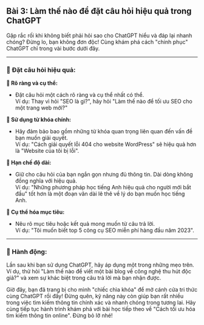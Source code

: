 ## Bài 3: Làm thế nào để đặt câu hỏi hiệu quả trong ChatGPT

Gặp rắc rối khi không biết phải hỏi sao cho ChatGPT hiểu và đáp lại nhanh chóng? Đừng lo, bạn không đơn độc! Cùng khám phá cách "chinh phục" ChatGPT chỉ trong vài bước dưới đây.

---

### 📌 Đặt câu hỏi hiệu quả:

**🔹 Rõ ràng và cụ thể:**  
- Đặt câu hỏi một cách rõ ràng và cụ thể nhất có thể.  
Ví dụ: Thay vì hỏi "SEO là gì?", hãy hỏi "Làm thế nào để tối ưu SEO cho một trang web mới?"

**🔹 Sử dụng từ khóa chính:**  
- Hãy đảm bảo bao gồm những từ khóa quan trọng liên quan đến vấn đề bạn muốn giải quyết.  
Ví dụ: "Cách giải quyết lỗi 404 cho website WordPress" sẽ hiệu quả hơn là "Website của tôi bị lỗi".

**🔹 Hạn chế độ dài:**  
- Giữ cho câu hỏi của bạn ngắn gọn nhưng đủ thông tin. Dài dòng không đồng nghĩa với hiệu quả.  
Ví dụ: "Những phương pháp học tiếng Anh hiệu quả cho người mới bắt đầu" tốt hơn là một đoạn văn dài lê thê về lý do bạn muốn học tiếng Anh.

**🔹 Cụ thể hóa mục tiêu:**  
- Nêu rõ mục tiêu hoặc kết quả mong muốn từ câu trả lời.  
Ví dụ: "Tôi muốn biết top 5 công cụ SEO miễn phí hàng đầu năm 2023".

---

### 🚀 Hành động:

Lần sau khi bạn sử dụng ChatGPT, hãy áp dụng một trong những mẹo trên. Ví dụ, thử hỏi "Làm thế nào để viết một bài blog về công nghệ thu hút độc giả?" và xem sự khác biệt trong câu trả lời mà bạn nhận được.

Giờ đây, bạn đã trang bị cho mình "chiếc chìa khóa" để mở cánh cửa tri thức cùng ChatGPT rồi đấy! Đừng quên, kỹ năng này còn giúp bạn rất nhiều trong việc tìm kiếm thông tin chính xác và nhanh chóng trong tương lai. Hãy cùng tiếp tục hành trình khám phá với bài học tiếp theo về "Cách tối ưu hóa tìm kiếm thông tin online". Đừng bỏ lỡ nhé!